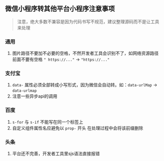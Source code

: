 ## 微信小程序转其他平台小程序注意事项

> 注意，绝大多数不兼容是因为代码书写不规范，建议整理源码而不是让工具来处理

### 通用

1. 图片路径不要加不必要的空格，不然开发者工具会识别不了，如网络资源路径前面不要有空格 `" https://..."` -> `"https://..."`

### 支付宝

1. `data-` 属性必须全部转成小写形式，因为微信会自动转。如：`data-urlMap` -> `data-urlmap`
2. 注意一些异步api的调用

### 百度

1. `s-for` 与 `s-if` 不能写在同一个标签上
2. 自定义组件属性名应避免以 `prop-` 开头 在处理过程中会将该前缀删除

### 头条

1. 平台还不完善，开发者工具里sjs语法直接报错